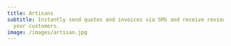 ```yaml
---
title: Artisans
subtitle: Instantly send quotes and invoices via SMS and receive reviews from
  your customers.
image: /images/artisan.jpg
---
```

